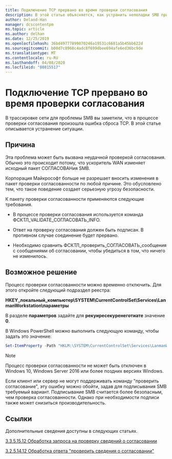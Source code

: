 ```yaml
---
title: Подключение TCP прервано во время проверки согласования
description: В этой статье объясняется, как устранить неполадки SMB при прерывании подключения TCP во время проверки согласования.
author: Deland-Han
manager: dcscontentpm
ms.topic: article
ms.author: delhan
ms.date: 12/25/2019
ms.openlocfilehash: 36bd49777899870246a19531c6681a5b45bb622d
ms.sourcegitcommit: b00d7c8968c4adc8f699dbee694afe6ed36bc9de
ms.translationtype: MT
ms.contentlocale: ru-RU
ms.lasthandoff: 04/08/2020
ms.locfileid: "80815517"
---
```

# <a name="tcp-connection-is-aborted-during-validate-negotiate"></a>Подключение TCP прервано во время проверки согласования

В трассировке сети для проблемы SMB вы заметили, что в процессе проверки согласования произошла ошибка сброса TCP. В этой статье описывается устранение ситуации.

## <a name="cause"></a>Причина

Эта проблема может быть вызвана неудачной проверкой согласования. Обычно это происходит потому, что ускоритель WAN изменяет исходный пакет СОГЛАСОВАНия SMB.

Корпорация Майкрософт больше не разрешает вносить изменения в пакет проверки согласованности по любой причине. Это обусловлено тем, что такое поведение создает серьезную угрозу безопасности.

К пакету проверки согласованности применяются следующие требования.

- В процессе проверки согласования используется команда ФСКТЛ\_VALIDATE\_СОГЛАСОВАТЬ\_INFO.

- Ответ на проверку согласования должен быть подписан. В противном случае соединение будет прервано.

- Необходимо сравнить ФСКТЛ\_проверить\_СОГЛАСОВАТЬ\_сообщения с сообщениями об согласовании, чтобы убедиться в том, что ничего не изменилось.

## <a name="workaround"></a>Возможное решение

Процесс проверки согласованности можно временно отключить. Для этого откройте следующий подраздел реестра:

**HKEY\_локальный\_компьютер\\SYSTEM\\CurrentControlSet\\Services\\LanmanWorkstation\\параметры**

В разделе **параметров** задайте для **рекуиресекуренеготиате** значение **0**.

В Windows PowerShell можно выполнить следующую команду, чтобы задать это значение:

```PowerShell
Set-ItemProperty -Path "HKLM:\SYSTEM\CurrentControlSet\Services\LanmanWorkstation\Parameters" RequireSecureNegotiate -Value 0 -Force
```

> [!NOTE]
> Процесс проверки согласованности не может быть отключен в Windows 10, Windows Server 2016 или более поздних версиях Windows.

Если клиент или сервер не могут поддерживать команду "проверить согласование", эту ошибку можно обойти, задав для подписывания SMB требуемый вариант. Подписывание SMB считается более безопасным, чем проверка согласованности. Однако при необходимости подписи также может снизиться производительность.

## <a name="reference"></a>Ссылки

Дополнительные сведения доступны в следующих статьях.

[3.3.5.15.12 Обработка запроса на проверку сведений о согласовании](https://docs.microsoft.com/openspecs/windows_protocols/ms-smb2/0b7803eb-d561-48a4-8654-327803f59ec6)

[3.2.5.14.12 Обработка ответа "проверить сведения о согласовании"](https://docs.microsoft.com/openspecs/windows_protocols/ms-smb2/6a5bc90d-3c08-4498-905b-e7dab30b2e0e)
